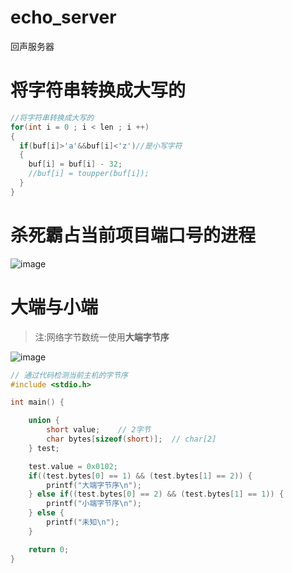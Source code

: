 # echo_server
回声服务器

# 将字符串转换成大写的
```c
//将字符串转换成大写的
for(int i = 0 ; i < len ; i ++)
{
  if(buf[i]>'a'&&buf[i]<'z')//是小写字符
  {
    buf[i] = buf[i] - 32;
    //buf[i] = toupper(buf[i]);
  }
}
```
# 杀死霸占当前项目端口号的进程
![image](https://github.com/1AoB/echo_server/assets/78208268/a4f636bd-0918-4b73-b070-987ec1d0f207)

# 大端与小端
>注:网络字节数统一使用**大端字节序**

![image](https://github.com/1AoB/echo_server/assets/78208268/386b1945-7e43-429f-882a-19c4719575a8)
```cpp
// 通过代码检测当前主机的字节序
#include <stdio.h>

int main() {

    union {
        short value;    // 2字节
        char bytes[sizeof(short)];  // char[2]
    } test;

    test.value = 0x0102;
    if((test.bytes[0] == 1) && (test.bytes[1] == 2)) {
        printf("大端字节序\n");
    } else if((test.bytes[0] == 2) && (test.bytes[1] == 1)) {
        printf("小端字节序\n");
    } else {
        printf("未知\n");
    }

    return 0;
}
```
